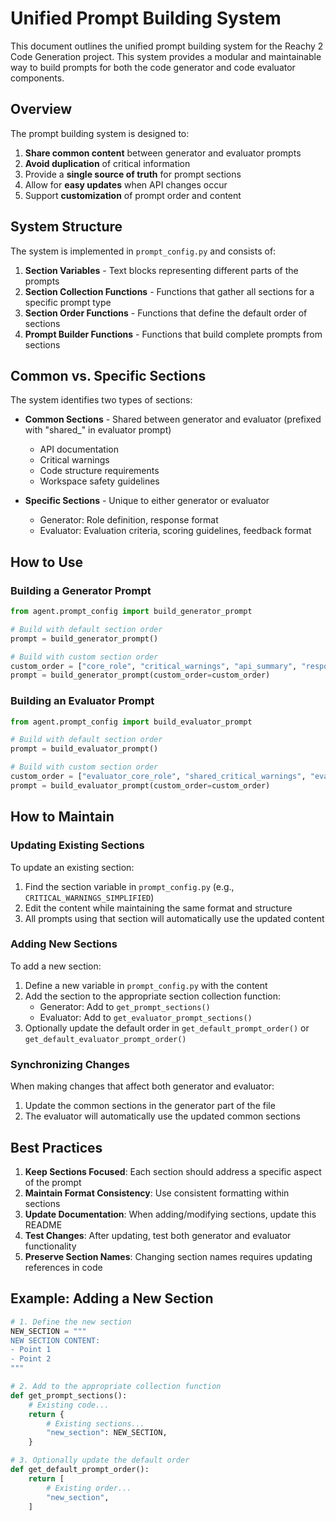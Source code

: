 # Unified Prompt Building System

This document outlines the unified prompt building system for the Reachy 2 Code Generation project. This system provides a modular and maintainable way to build prompts for both the code generator and code evaluator components.

## Overview

The prompt building system is designed to:

1. **Share common content** between generator and evaluator prompts
2. **Avoid duplication** of critical information
3. Provide a **single source of truth** for prompt sections
4. Allow for **easy updates** when API changes occur
5. Support **customization** of prompt order and content

## System Structure

The system is implemented in `prompt_config.py` and consists of:

1. **Section Variables** - Text blocks representing different parts of the prompts
2. **Section Collection Functions** - Functions that gather all sections for a specific prompt type
3. **Section Order Functions** - Functions that define the default order of sections
4. **Prompt Builder Functions** - Functions that build complete prompts from sections

## Common vs. Specific Sections

The system identifies two types of sections:

- **Common Sections** - Shared between generator and evaluator (prefixed with "shared_" in evaluator prompt)
  - API documentation
  - Critical warnings
  - Code structure requirements
  - Workspace safety guidelines
  
- **Specific Sections** - Unique to either generator or evaluator
  - Generator: Role definition, response format
  - Evaluator: Evaluation criteria, scoring guidelines, feedback format

## How to Use

### Building a Generator Prompt

```python
from agent.prompt_config import build_generator_prompt

# Build with default section order
prompt = build_generator_prompt()

# Build with custom section order
custom_order = ["core_role", "critical_warnings", "api_summary", "response_format"]
prompt = build_generator_prompt(custom_order=custom_order)
```

### Building an Evaluator Prompt

```python
from agent.prompt_config import build_evaluator_prompt

# Build with default section order
prompt = build_evaluator_prompt()

# Build with custom section order
custom_order = ["evaluator_core_role", "shared_critical_warnings", "evaluation_criteria"]
prompt = build_evaluator_prompt(custom_order=custom_order)
```

## How to Maintain

### Updating Existing Sections

To update an existing section:

1. Find the section variable in `prompt_config.py` (e.g., `CRITICAL_WARNINGS_SIMPLIFIED`)
2. Edit the content while maintaining the same format and structure
3. All prompts using that section will automatically use the updated content

### Adding New Sections

To add a new section:

1. Define a new variable in `prompt_config.py` with the content
2. Add the section to the appropriate section collection function:
   - Generator: Add to `get_prompt_sections()`
   - Evaluator: Add to `get_evaluator_prompt_sections()`
3. Optionally update the default order in `get_default_prompt_order()` or `get_default_evaluator_prompt_order()`

### Synchronizing Changes

When making changes that affect both generator and evaluator:

1. Update the common sections in the generator part of the file
2. The evaluator will automatically use the updated common sections

## Best Practices

1. **Keep Sections Focused**: Each section should address a specific aspect of the prompt
2. **Maintain Format Consistency**: Use consistent formatting within sections
3. **Update Documentation**: When adding/modifying sections, update this README
4. **Test Changes**: After updating, test both generator and evaluator functionality
5. **Preserve Section Names**: Changing section names requires updating references in code

## Example: Adding a New Section

```python
# 1. Define the new section
NEW_SECTION = """
NEW SECTION CONTENT:
- Point 1
- Point 2
"""

# 2. Add to the appropriate collection function
def get_prompt_sections():
    # Existing code...
    return {
        # Existing sections...
        "new_section": NEW_SECTION,
    }

# 3. Optionally update the default order
def get_default_prompt_order():
    return [
        # Existing order...
        "new_section",
    ]
``` 